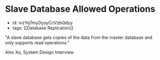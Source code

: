 # Slave Database Allowed Operations
* id: ivzYq7myDysyCcVzbQdyy
* tags: [[Database Replication]]

"A slave database gets copies of the data from the master database and only supports read operations."

Alex Xu, System Design Interview